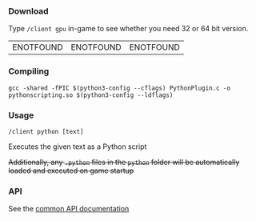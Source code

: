 ### Download
Type `/client gpu` in-game to see whether you need 32 or 64 bit version.

||||
|--|--|--|
ENOTFOUND|ENOTFOUND|ENOTFOUND

### Compiling

```gcc -shared -fPIC $(python3-config --cflags) PythonPlugin.c -o pythonscripting.so $(python3-config --ldflags)```

### Usage

`/client python [text]`

Executes the given text as a Python script

~~Additionally, any `.python` files in the `python` folder will be automatically loaded and executed on game startup~~

### API

See the [common API documentation](../readme.md)
